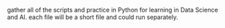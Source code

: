 gather all of the scripts and practice in Python for learning in Data Science and AI.
each file will be a short file and could run separately.
